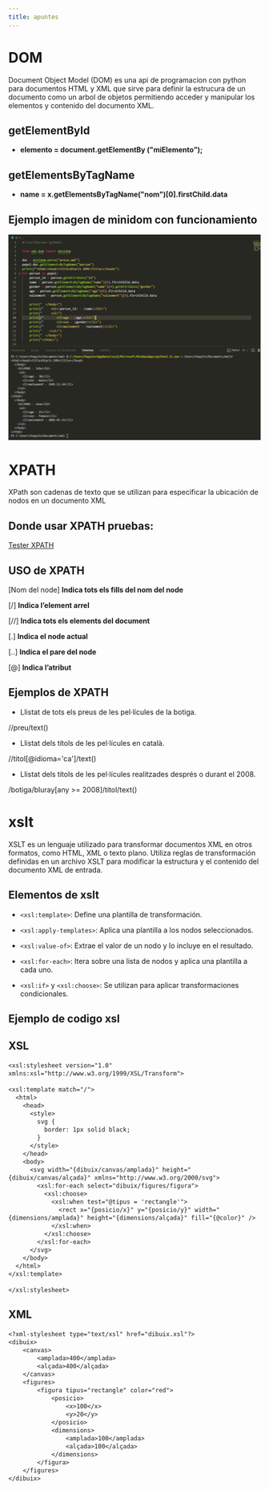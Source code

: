 ```yaml
---
title: apuntes
---
```


# DOM

Document Object Model (DOM) es una api de programacion con python para documentos HTML y XML que sirve para definir la estrucura de un documento como un arbol de objetos permitiendo acceder y manipular los elementos y contenido del documento XML.


## getElementById

- __elemento = document.getElementBy ("miElemento");__


## getElementsByTagName

- __name = x.getElementsByTagName("nom")[0].firstChild.data__


## Ejemplo imagen de minidom con funcionamiento

	
![](/domej.png)

# XPATH

XPath son cadenas de texto que se utilizan para especificar la ubicación de nodos en un documento XML

## Donde usar XPATH pruebas:
    
[Tester XPATH](https://www.freeformatter.com/xpath-tester.html "web1")

## USO de XPATH
    
[Nom del node] __Indica tots els fills del nom del node__

[/] __Indica l’element arrel__

[//] __Indica tots els elements del document__

[.] __Indica el node actual__

[..] __Indica el pare del node__

[@] __Indica l’atribut__


## Ejemplos de XPATH

- Llistat de tots els preus de les pel·lícules de la botiga.

//preu/text()

- Llistat dels títols de les pel·lícules en català.

//titol[@idioma='ca']/text()

- Llistat dels títols de les pel·lícules realitzades després o durant el 2008.

/botiga/bluray[any >= 2008]/titol/text()

# xslt
XSLT es un lenguaje utilizado para transformar documentos XML en otros formatos, como HTML, XML o texto plano. Utiliza reglas de transformación definidas en un archivo XSLT para modificar la estructura y el contenido del documento XML de entrada.

## Elementos de xslt
- `<xsl:template>`: Define una plantilla de transformación.

- `<xsl:apply-templates>`: Aplica una plantilla a los nodos seleccionados.

- `<xsl:value-of>`: Extrae el valor de un nodo y lo incluye en el resultado.

- `<xsl:for-each>`: Itera sobre una lista de nodos y aplica una plantilla a cada uno.

- `<xsl:if>` y `<xsl:choose>`: Se utilizan para aplicar transformaciones condicionales.

## Ejemplo de codigo xsl

## XSL
````<?xml version="1.0" encoding="UTF-8"?>
<xsl:stylesheet version="1.0" xmlns:xsl="http://www.w3.org/1999/XSL/Transform">

<xsl:template match="/">
  <html>
    <head>
      <style>
        svg {
          border: 1px solid black;
        }
      </style>
    </head>
    <body>
      <svg width="{dibuix/canvas/amplada}" height="{dibuix/canvas/alçada}" xmlns="http://www.w3.org/2000/svg">
        <xsl:for-each select="dibuix/figures/figura">
          <xsl:choose>
            <xsl:when test="@tipus = 'rectangle'">
              <rect x="{posicio/x}" y="{posicio/y}" width="{dimensions/amplada}" height="{dimensions/alçada}" fill="{@color}" />
            </xsl:when>
          </xsl:choose>
        </xsl:for-each>
      </svg>
    </body>
  </html>
</xsl:template>

</xsl:stylesheet>
````
## XML

````<?xml version="1.0" encoding="UTF-8"?>
<?xml-stylesheet type="text/xsl" href="dibuix.xsl"?>
<dibuix>
    <canvas>
        <amplada>400</amplada>
        <alçada>400</alçada>
    </canvas>
    <figures>
        <figura tipus="rectangle" color="red">
            <posicio>
                <x>100</x>
                <y>20</y>
            </posicio>
            <dimensions>
                <amplada>100</amplada>
                <alçada>100</alçada>
            </dimensions>
        </figura>
    </figures>
</dibuix>

````